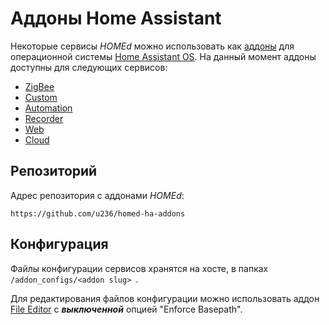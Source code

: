 # Аддоны Home Assistant

Некоторые сервисы _HOMEd_ можно использовать как [аддоны](https://www.home-assistant.io/addons) для операционной системы [Home Assistant OS](https://www.home-assistant.io/installation/). На данный момент аддоны доступны для следующих сервисов:

- [ZigBee](/zigbee/)
- [Custom](/custom/)
- [Automation](/automation/)
- [Recorder](/recorder/)
- [Web](/web/)
- [Cloud](/cloud/)

## Репозиторий

Адрес репозитория с аддонами _HOMEd_:
```
https://github.com/u236/homed-ha-addons
```

## Конфигурация

Файлы конфигурации сервисов хранятся на хосте, в папках `/addon_configs/<addon slug> `.

Для редактирования файлов конфигурации можно использовать аддон [File Editor](https://github.com/home-assistant/addons/blob/master/configurator/README.md) c ___выключенной___ опцией "Enforce Basepath".
